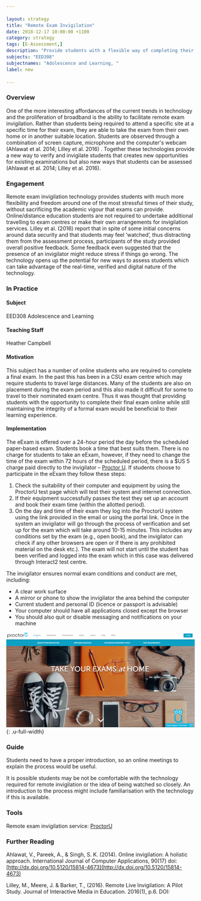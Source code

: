 ```yaml
---

layout: strategy
title: "Remote Exam Invigilation"
date: 2018-12-17 10:00:00 +1100
category: strategy
tags: [E-Assessment,]
description: "Provide students with a flexible way of completing their examinations."
subjects: "EED308"
subjectnames: "Adolescence and Learning, "
label: new

---
```


### Overview

One of the more interesting affordances of the current trends in technology and the proliferation of broadband is the ability to facilitate remote exam invigilation. Rather than students being required to attend a specific site at a specific time for their exam, they are able to take the exam from their own home or in another suitable location. Students are observed through a combination of screen capture, microphone and the computer's webcam (Ahlawat et al. 2014; Lilley et al. 2016) . Together these technologies provide a new way to verify and invigilate students that creates new opportunities for existing examinations but also new ways that students can be assessed (Ahlawat et al. 2014; Lilley et al. 2016).

### Engagement

Remote exam invigilation technology provides students with much more flexibility and freedom around one of the most stressful times of their study, without sacrificing the academic vigour that exams can provide. Online/distance education students are not required to undertake additional travelling to exam centres or make their own arrangements for invigilation services. Lilley et al. (2016) report that in spite of some initial concerns around data security and that students may feel ‘watched’, thus distracting them from the assessment process, participants of the study provided overall positive feedback. Some feedback even suggested that the presence of an invigilator might reduce stress if things go wrong. The technology opens up the potential for new ways to assess students which can take advantage of the real-time, verified and digital nature of the technology.

### In Practice

<div class="u-release practice" >

<div class="practice-item">
<div class="practice-content" markdown="1">

#### Subject
EED308 Adolescence and Learning

#### Teaching Staff
Heather Campbell

#### Motivation

This subject has a number of online students who are required to complete a final exam. In the past this has been in a CSU exam centre which may require students to travel large distances. Many of the students are also on placement during the exam period and this also made it difficult for some to travel to their nominated exam centre. Thus it was thought that providing students with the opportunity to complete their final exam online while still maintaining the integrity of a formal exam would be beneficial to their learning experience.

#### Implementation

The eExam is offered over a 24-hour period the day before the scheduled paper-based exam. Students book a time that best suits them.
There is no charge for students to take an eExam, however, if they need to change the time of the exam within 72 hours of the scheduled period, there is a $US 5 charge paid directly to the invigilator – [Proctor U](https://www.proctoru.com).
If students choose to participate in the eExam they follow these steps:

1. Check the suitability of their computer and equipment by using the ProctorU test page which will test their system and internet connection.
2. If their equipment successfully passes the test they set up an account and book their exam time (within the allotted period).
3. On the day and time of their exam they log into the ProctorU system using the link provided in the email or using the portal link.
Once in the system an invigilator will go through the process of verification and set up for the exam which will take around 10-15 minutes. This includes any conditions set by the exam (e.g., open book), and the invigilator can check if any other browsers are open or if there is any prohibited material on the desk etc.). The exam will not start until the student has been verified and logged into the exam which in this case was delivered through Interact2 test centre.

The invigilator ensures normal exam conditions and conduct are met, including:

- A clear work surface
- A mirror or phone to show the invigilator the area behind the computer
- Current student and personal ID (licence or passport is advisable)
- Your computer should have all applications closed except the browser
- You should also quit or disable messaging and notifications on your machine


![Screenshot of Proctor U homepage](../images/practices/Remote-Exam-Invigilation-EED308.png){: .u-full-width}

</div>
</div>

</div>

### Guide

Students need to have a proper introduction, so an online meetings to explain the process would be useful.

It is possible students may be not be comfortable with the technology required for remote invigilation or the idea of being watched so closely. An introduction to the process might include familiarisation with the technology if this is available.

### Tools

Remote exam invigilation service: [ProctorU](https://www.proctoru.com/)

### Further Reading

<div class="apa-ref" markdown="1">


Ahlawat, V., Pareek, A., & Singh, S. K. (2014). Online invigilation: A holistic approach. International Journal of Computer Applications, 90(17) doi:[http://dx.doi.org/10.5120/15814-4673](http://dx.doi.org/10.5120/15814-4673)

Lilley, M., Meere, J. & Barker, T., (2016). Remote Live Invigilation: A Pilot Study. Journal of Interactive Media in Education. 2016(1), p.6. DOI:

</div>
